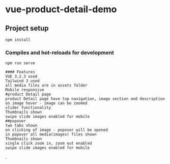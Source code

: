 # vue-product-detail-demo

## Project setup
```
npm install
```

### Compiles and hot-reloads for development
```
npm run serve

#### Features
VUE 3.2.3 used
Tailwind 3 used
all media files are in assets folder
Mobile responsive
#product Detail page
product Detail page have top navigation, image section and description
on image hover - image can be zoomed
slider functionality
Thumbnails shown
swipe slide images enabled for mobile
##popover
two tabs shown
on clicking of image - popover will be opened
in popover all media(images) files shown
Thumbnails shown
single click zoom in, zoom out enabled
swipe slide images enabled for mobile

```
.
